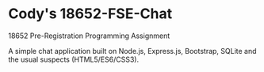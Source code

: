 # Cody's 18652-FSE-Chat
18652 Pre-Registration Programming Assignment

A simple chat application built on Node.js, Express.js, Bootstrap, SQLite and the usual suspects (HTML5/ES6/CSS3).
